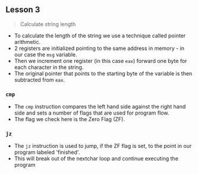 ## Lesson 3
> Calculate string length

- To calculate the length of the string we use a technique called pointer arithmetic.
- 2 registers are initialized pointing to the same address in memory - in our case the `msg` variable.
- Then we increment one register (in this case `eax`) forward one byte for each character in the string.
- The original pointer that points to the starting byte of the variable is then subtracted from `eax`.

### `cmp`

- The `cmp` instruction compares the left hand side against the right hand side and sets a number of flags that are used for program flow.
- The flag we check here is the Zero Flag (ZF). 

### `jz`

- The `jz` instruction is used to jump, if the ZF flag is set, to the point in our program labeled 'finished'. 
- This will break out of the nextchar loop and continue executing the program
